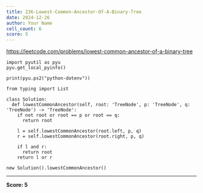 ```yaml
---
title: 236-Lowest-Common-Ancestor-Of-A-Binary-Tree
date: 2024-12-26
author: Your Name
cell_count: 6
score: 5
---
```


https://leetcode.com/problems/lowest-common-ancestor-of-a-binary-tree


```
import pyutil as pyu
pyu.get_local_pyinfo()
```


```
print(pyu.ps2("python-dotenv"))
```


```
from typing import List
```


```
class Solution:
  def lowestCommonAncestor(self, root: 'TreeNode', p: 'TreeNode', q: 'TreeNode') -> 'TreeNode':
    if not root or root == p or root == q:
      return root

    l = self.lowestCommonAncestor(root.left, p, q)
    r = self.lowestCommonAncestor(root.right, p, q)

    if l and r:
      return root
    return l or r
```


```
new Solution().lowestCommonAncestor()
```


---
**Score: 5**